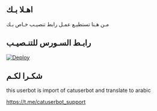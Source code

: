 ## اهـلا بـك
مـن هـنا تستطيـع عمـل رابط تنصيـب خـاص بـك

## رابـط السـورس للتنـصيـب

[![Deploy](https://www.herokucdn.com/deploy/button.svg)](https://heroku.com/deploy?template=https://github.com/vrrqr/jmthon)

## شكـرا لكـم 


this userbot is import of catuserbot and translate to arabic

https://t.me/catuserbot_support
